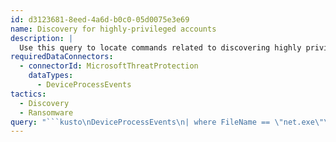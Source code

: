 ```yaml
---
id: d3123681-8eed-4a6d-b0c0-05d0075e3e69
name: Discovery for highly-privileged accounts
description: |
  Use this query to locate commands related to discovering highly privileged users in an environment, sometimes a precursor to ransomware
requiredDataConnectors:
  - connectorId: MicrosoftThreatProtection
    dataTypes:
      - DeviceProcessEvents
tactics:
  - Discovery
  - Ransomware
query: "```kusto\nDeviceProcessEvents\n| where FileName == \"net.exe\"\n// Create a set for the command lines\n| summarize makeset(ProcessCommandLine) by InitiatingProcessFileName, AccountName, DeviceId, bin(Timestamp, 5m)\n// Other process launches by Net in that same timeframe\n| where (set_ProcessCommandLine has \"admin\" \nand set_ProcessCommandLine has_any(\"domain\", \"enterprise\", \"backup operators\"))\nand set_ProcessCommandLine has \"group\" and set_ProcessCommandLine contains \"/do\"\n```"
---
```



